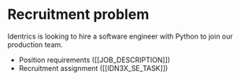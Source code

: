 # Recruitment problem
Identrics is looking to hire a software engineer with Python to join our production team.

- Position requirements ([[JOB_DESCRIPTION]])
- Recruitment assignment ([[IDN3X_SE_TASK]])
